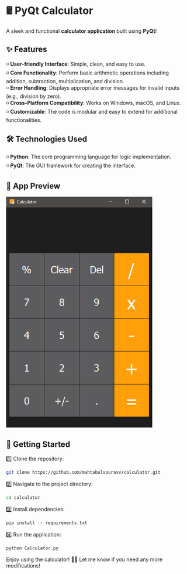 # 🖩 PyQt Calculator  

A sleek and functional **calculator application** built using **PyQt**!

## ✨ Features  
◽ **User-friendly Interface**: Simple, clean, and easy to use.  
◽ **Core Functionality**: Perform basic arithmetic operations including addition, subtraction, multiplication, and division.  
◽ **Error Handling**: Displays appropriate error messages for invalid inputs (e.g., division by zero).  
◽ **Cross-Platform Compatibility**: Works on Windows, macOS, and Linux.  
◽ **Customizable**: The code is modular and easy to extend for additional functionalities.  

## 🛠️ Technologies Used  
◽ **Python**: The core programming language for logic implementation.  
◽ **PyQt**: The GUI framework for creating the interface.  

## 📸 App Preview  
![Calculator](https://github.com/mahtabulsouravv/calculator/blob/main/Preview.PNG)  

## 🚀 Getting Started  
1️⃣ Clone the repository:  
   ```bash
   git clone https://github.com/mahtabulsouravv/calculator.git  
   ```  
2️⃣ Navigate to the project directory:  
   ```bash
   cd calculator  
   ```  
3️⃣ Install dependencies:  
   ```bash
   pip install -r requirements.txt  
   ```  
4️⃣ Run the application:  
   ```bash
   python Calculator.py  
   ```  

Enjoy using the calculator! 🔢🔥 Let me know if you need any more modifications!
